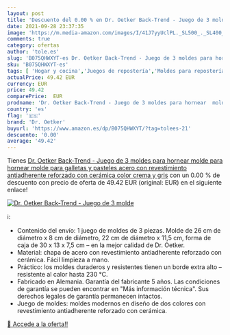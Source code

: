 ```yaml
---
layout: post
title: 'Descuento del 0.00 % en Dr. Oetker Back-Trend - Juego de 3 molde'
date: 2021-09-28 23:37:35
image: 'https://m.media-amazon.com/images/I/41J7yyUclPL._SL500_._SL400_.jpg'
comments: true
category: ofertas
author: 'tole.es'
slug: 'B075QHWXYT-es Dr. Oetker Back-Trend - Juego de 3 moldes para hornear...'
sku: 'B075QHWXYT-es'
tags: [ 'Hogar y cocina','Juegos de repostería','Moldes para repostería','Repostería','dr','dr. oetker','oetker', ]
actualPrice: 49.42 EUR
currency: EUR
price: 49.42
comparePrice:  EUR
prodname: 'Dr. Oetker Back-Trend - Juego de 3 moldes para hornear  molde para hornear  molde para galletas y pasteles  acero con revestimiento antiadherente reforzado con cerámica   color crema y gris'
country: 'es'
flag: '🇪🇸'
brand: 'Dr. Oetker'
buyurl: 'https://www.amazon.es/dp/B075QHWXYT/?tag=tolees-21'
descuento: '0.00'
average: '49.42'
---
```


Tienes [Dr. Oetker Back-Trend - Juego de 3 moldes para hornear  molde para hornear  molde para galletas y pasteles  acero con revestimiento antiadherente reforzado con cerámica   color crema y gris](https://www.amazon.es/dp/B075QHWXYT/?tag=tolees-21) con un 0.00 % de descuento con precio de oferta de 49.42 EUR (original:  EUR) en el siguiente enlace!

[![Dr. Oetker Back-Trend - Juego de 3 molde](https://m.media-amazon.com/images/I/41J7yyUclPL._SL500_._SL400_.jpg)](https://www.amazon.es/dp/B075QHWXYT/?tag=tolees-21)

ℹ️:

- Contenido del envío: 1 juego de moldes de 3 piezas. Molde de 26 cm de diámetro x 8 cm de diámetro, 22 cm de diámetro x 11,5 cm, forma de caja de 30 x 13 x 7,5 cm – en la mejor calidad de Dr. Oetker.
- Material: chapa de acero con revestimiento antiadherente reforzado con cerámica. Fácil limpieza a mano.
- Práctico: los moldes duraderos y resistentes tienen un borde extra alto – resistente al calor hasta 230 °C.
- Fabricado en Alemania. Garantía del fabricante 5 años. Las condiciones de garantía se pueden encontrar en "Más información técnica". Sus derechos legales de garantía permanecen intactos.
- Juego de moldes: moldes modernos en diseño de dos colores con revestimiento antiadherente reforzado con cerámica.

[🛒 Accede a la oferta!!](https://www.amazon.es/dp/B075QHWXYT/?tag=tolees-21)
